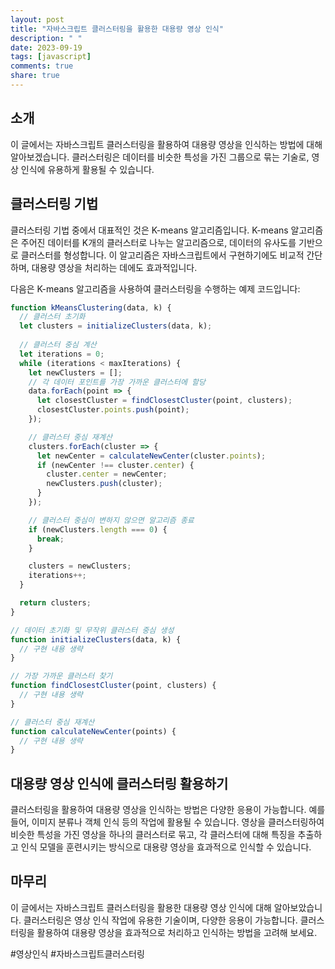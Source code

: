 ```yaml
---
layout: post
title: "자바스크립트 클러스터링을 활용한 대용량 영상 인식"
description: " "
date: 2023-09-19
tags: [javascript]
comments: true
share: true
---
```


## 소개

이 글에서는 자바스크립트 클러스터링을 활용하여 대용량 영상을 인식하는 방법에 대해 알아보겠습니다. 클러스터링은 데이터를 비슷한 특성을 가진 그룹으로 묶는 기술로, 영상 인식에 유용하게 활용될 수 있습니다. 

## 클러스터링 기법

클러스터링 기법 중에서 대표적인 것은 K-means 알고리즘입니다. K-means 알고리즘은 주어진 데이터를 K개의 클러스터로 나누는 알고리즘으로, 데이터의 유사도를 기반으로 클러스터를 형성합니다. 이 알고리즘은 자바스크립트에서 구현하기에도 비교적 간단하며, 대용량 영상을 처리하는 데에도 효과적입니다.

다음은 K-means 알고리즘을 사용하여 클러스터링을 수행하는 예제 코드입니다:

```javascript
function kMeansClustering(data, k) {
  // 클러스터 초기화
  let clusters = initializeClusters(data, k);
  
  // 클러스터 중심 계산
  let iterations = 0;
  while (iterations < maxIterations) {
    let newClusters = [];
    // 각 데이터 포인트를 가장 가까운 클러스터에 할당
    data.forEach(point => {
      let closestCluster = findClosestCluster(point, clusters);
      closestCluster.points.push(point);
    });

    // 클러스터 중심 재계산
    clusters.forEach(cluster => {
      let newCenter = calculateNewCenter(cluster.points);
      if (newCenter !== cluster.center) {
        cluster.center = newCenter;
        newClusters.push(cluster);
      }
    });

    // 클러스터 중심이 변하지 않으면 알고리즘 종료
    if (newClusters.length === 0) {
      break;
    }

    clusters = newClusters;
    iterations++;
  }

  return clusters;
}

// 데이터 초기화 및 무작위 클러스터 중심 생성
function initializeClusters(data, k) {
  // 구현 내용 생략
}

// 가장 가까운 클러스터 찾기
function findClosestCluster(point, clusters) {
  // 구현 내용 생략
}

// 클러스터 중심 재계산
function calculateNewCenter(points) {
  // 구현 내용 생략
}
```

## 대용량 영상 인식에 클러스터링 활용하기

클러스터링을 활용하여 대용량 영상을 인식하는 방법은 다양한 응용이 가능합니다. 예를 들어, 이미지 분류나 객체 인식 등의 작업에 활용될 수 있습니다. 영상을 클러스터링하여 비슷한 특성을 가진 영상을 하나의 클러스터로 묶고, 각 클러스터에 대해 특징을 추출하고 인식 모델을 훈련시키는 방식으로 대용량 영상을 효과적으로 인식할 수 있습니다.

## 마무리

이 글에서는 자바스크립트 클러스터링을 활용한 대용량 영상 인식에 대해 알아보았습니다. 클러스터링은 영상 인식 작업에 유용한 기술이며, 다양한 응용이 가능합니다. 클러스터링을 활용하여 대용량 영상을 효과적으로 처리하고 인식하는 방법을 고려해 보세요.

#영상인식 #자바스크립트클러스터링